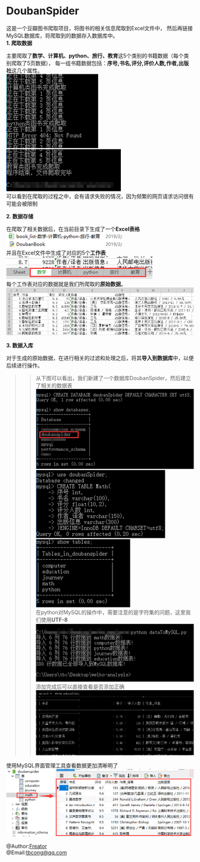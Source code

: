 # DoubanSpider
这是一个豆瓣图书爬取项目，将图书的相关信息爬取到Excel文件中，
然后再链接MySQL数据库，将爬取到的数据存入数据库中。  
**1. 爬取数据**  
>
主要爬取了**数学、计算机、python、旅行、教育**这5个类别的书籍数据（每个类别爬取了5页数据），
每一组书籍数据包括：**序号,书名,评分,评价人数,作者,出版社**这几个属性。  
![正在下载](./Pictures/downloading.png "正在爬取数据")  
![完成下载](./Pictures/downloaded.png "爬取完成")  
可以看到在爬取的过程之中，会有请求失败的情况，因为频繁的网页请求访问很有可能会被限制  

**2. 数据存储**  
>
在爬取了相关数据后，在当前目录下生成了一个**Excel表格**  
![当前目录](./Pictures/fileName.png "生成Excel文件")  
并且在Excel文件中生成了对应的5个**工作表**  
![工作表](./Pictures/showSheetNames.png "对应生成的工作表")  
每个工作表对应的数据就是我们所爬取的**原始数据**。  
![原始数据](./Pictures/showBookInfo.png "爬取到的原始数据")  

**3. 数据入库**  
>
对于生成的原始数据，在进行相关的过滤和处理之后，将其**导入到数据库**中，以便后续进行操作。  
>>从下图可以看出，我们新建了一个数据库DoubanSpider，然后建立了相关的数据表  
![建数据库](./Pictures/createDB.png "建立一个新的数据库")  
![建数据表](./Pictures/createTable.png "建立相对应的数据表")  
![查看表格](./Pictures/showTables.png "查看已建好的数据表")  
>>在python对MySQL的操作中，需要注意的是字符集的问题，这里我们使用**UTF-8**  
![添加数据](./Pictures/addData.png "添加数据")  
>>添加完成后可以直接查看是否添加正确  
![查看数据](./Pictures/showData.png "查看已经添加好的数据")  

>
使用MySQL界面管理工具查看数据更加清晰明了  
![管理工具](./Pictures/viewData.png "使用界面管理工具查看MySQL数据")
>
@Author:[Freator](https://github.com/Freator)  
@Email:tbcong@qq.com
